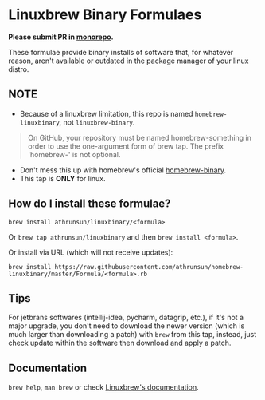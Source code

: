 # Linuxbrew Binary Formulaes
**Please submit PR in [monorepo](https://github.com/athrunsun/homebrew_monorepo).**

These formulae provide binary installs of software that, for whatever reason, aren't available or outdated in the package manager of your linux distro.

## NOTE

* Because of a linuxbrew limitation, this repo is named `homebrew-linuxbinary`, not `linuxbrew-binary`.

> On GitHub, your repository must be named homebrew-something in order to use the one-argument form of brew tap. The prefix 'homebrew-' is not optional.

* Don't mess this up with homebrew's official [homebrew-binary](https://github.com/Homebrew/homebrew-binary).
* This tap is **ONLY** for linux.

## How do I install these formulae?
`brew install athrunsun/linuxbinary/<formula>`

Or `brew tap athrunsun/linuxbinary` and then `brew install <formula>`.

Or install via URL (which will not receive updates):

```
brew install https://raw.githubusercontent.com/athrunsun/homebrew-linuxbinary/master/Formula/<formula>.rb
```

## Tips
For jetbrans softwares (intellij-idea, pycharm, datagrip, etc.), if it's not a major upgrade, you don't need to download the newer version (which is much larger than downloading a patch) with `brew` from this tap, instead, just check update within the software then download and apply a patch.

## Documentation
`brew help`, `man brew` or check [Linuxbrew's documentation](https://github.com/Linuxbrew/brew/tree/master/docs#readme).
